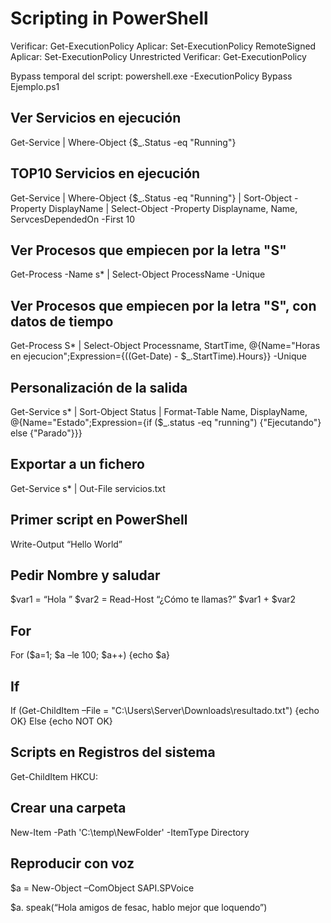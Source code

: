# Scripting in PowerShell

Verificar: Get-ExecutionPolicy
Aplicar: Set-ExecutionPolicy RemoteSigned
Aplicar: Set-ExecutionPolicy Unrestricted
Verificar: Get-ExecutionPolicy

Bypass temporal del script: powershell.exe -ExecutionPolicy Bypass Ejemplo.ps1

## Ver Servicios en ejecución
Get-Service | Where-Object {$_.Status -eq "Running"}

## TOP10 Servicios en ejecución
Get-Service | Where-Object {$_.Status -eq "Running"} | Sort-Object -Property DisplayName | Select-Object -Property Displayname, Name, ServcesDependedOn -First 10

## Ver Procesos que empiecen por la letra "S"
Get-Process -Name s* | Select-Object ProcessName -Unique

## Ver Procesos que empiecen por la letra "S", con datos de tiempo
Get-Process S* | Select-Object Processname, StartTime, @{Name="Horas en ejecucion";Expression={((Get-Date) - $_.StartTime).Hours}} -Unique

## Personalización de la salida
Get-Service s* | Sort-Object Status | Format-Table Name, DisplayName, @{Name="Estado";Expression={if ($_.status -eq "running") {"Ejecutando"} else {"Parado"}}}

## Exportar a un fichero 
Get-Service s* | Out-File servicios.txt

## Primer script en PowerShell
Write-Output “Hello World”

## Pedir Nombre y saludar
$var1 = “Hola ”
$var2 = Read-Host “¿Cómo te llamas?”
$var1 + $var2

## For
For ($a=1; $a –le 100; $a++) {echo $a}

## If
If (Get-ChildItem –File = "C:\Users\Server\Downloads\resultado.txt") {echo OK} Else {echo NOT OK}

## Scripts en Registros del sistema
Get-ChildItem HKCU:

## Crear una carpeta
New-Item -Path 'C:\temp\NewFolder' -ItemType Directory

## Reproducir con voz
$a = New-Object –ComObject SAPI.SPVoice

$a. speak(“Hola amigos de fesac, hablo mejor que loquendo”)

